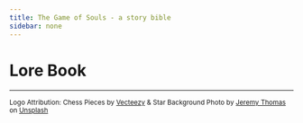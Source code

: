 ```yaml
---
title: The Game of Souls - a story bible
sidebar: none
---
```

# Lore Book


****
<small>Logo Attribution: Chess Pieces by [Vecteezy](https://www.vecteezy.com) &amp; Star Background Photo by [Jeremy Thomas](https://unsplash.com/@jeremythomasphoto?utm_source=unsplash&utm_medium=referral&utm_content=creditCopyText) on [Unsplash](https://unsplash.com/?utm_source=unsplash&utm_medium=referral&utm_content=creditCopyText)</small>
